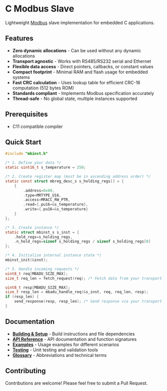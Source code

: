 # C Modbus Slave

Lightweight [Modbus](https://en.wikipedia.org/wiki/Modbus) slave implementation for embedded C applications.

## Features

- **Zero dynamic allocations** - Can be used without any dynamic allocations
- **Transport agnostic** - Works with RS485/RS232 serial and Ethernet
- **Flexible data access** - Direct pointers, callbacks, or constant values
- **Compact footprint** - Minimal RAM and flash usage for embedded systems
- **Fast CRC calculation** - Uses lookup table for efficient CRC-16 computation (512 bytes ROM)
- **Standards compliant** - Implements Modbus specification accurately
- **Thread-safe** - No global state, multiple instances supported

## Prerequisites

- C11 compatible compiler

## Quick Start

```c
#include "mbinst.h"

/* 1. Define your data */
static uint16_t s_temperature = 250;

/* 2. Create register map (must be in ascending address order) */
static const struct mbreg_desc_s s_holding_regs[] = {
    {
        .address=0x00,
        .type=MRTYPE_U16,
        .access=MRACC_RW_PTR,
        .read={.pu16=&s_temperature},
        .write={.pu16=&s_temperature}
    }
};

/* 3. Create instance */
static struct mbinst_s s_inst = {
    .hold_regs=s_holding_regs,
    .n_hold_regs=sizeof s_holding_regs / sizeof s_holding_regs[0]
};

/* 4. Initialize internal instance state */
mbinst_init(&inst);

/* 5. Handle incoming requests */
uint8_t req[MBADU_SIZE_MAX];
size_t req_len = fetch_request(req); /* Fetch data from your transport layer (see examples/**) */

uint8_t resp[MBADU_SIZE_MAX];
size_t resp_len = mbadu_handle_req(&s_inst, req, req_len, resp);
if (resp_len) {
    send_response(resp, resp_len); /* Send response via your transport layer (see examples/**) */
}
```

## Documentation

- **[Building & Setup](docs/building.md)** - Build instructions and file dependencies
- **[API Reference](docs/api-reference.md)** - API documentation and function signatures
- **[Examples](docs/examples.md)** - Usage examples for different scenarios
- **[Testing](docs/testing.md)** - Unit testing and validation tools
- **[Glossary](docs/glossary.md)** - Abbreviations and technical terms

## Contributing

Contributions are welcome! Please feel free to submit a Pull Request.
